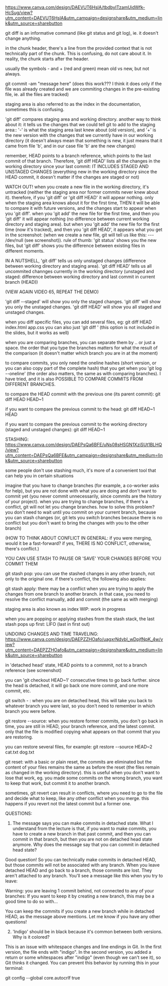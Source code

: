 https://www.canva.com/design/DAEVUT6HslA/tbdbyITzamUidWfk-HcSug/view?utm_content=DAEVUT6HslA&utm_campaign=designshare&utm_medium=link&utm_source=sharebutton

git diff is an informative command (like git status and git log), ie. it doesn't change anything.

in the chunk header, there's a line from the provided context that is not technically part of the chunk. This is confusing, do not care about it. In reality, the chunk starts after the header.

usually the symbols - and + (red and green) mean old vs new, but not always.

git commit -am "message here" (does this work??? I think it does only if the file was already created and we are commiting changes in the pre-existing file, ie. all the files are tracked)

staging area is also referred to as the index in the documentation, sometimes this is confusing.

'git diff' compares staging area and working directory. another way to think about it: it tells us the changes that we could tell git to add to the staging area:: '-' is what the staging area last knew about (old version), and '+' is the new version with the changes that we currently have in our working directory (it doesn't always mean that something is new, it just means that it came from file 'b', and in our case file 'b' are the new changes)

remember, HEAD points to a branch reference, which points to the last commit of that branch. Therefore, 'git diff HEAD' lists all the changes in the working directory since your last commit: IT INCLUDES STAGED AND UNSTAGED CHANGES (everything new in the working directory since the HEAD commit, it doesn't matter if the changes are staged or not)

WATCH OUT! when you create a new file in the working directory, it's untracked (neither the staging area nor former commits never knew about it). therefore, if you 'git diff' or 'git diff HEAD' it will appear nothing. only when the staging area knows about it for the first time, THEN it will be able to compare it with future versions, and the changes start to appear when you 'git diff'.
when you 'git add' the new file for the first time, and then you 'git diff' it will appear nothing (no difference between current working directory and staging area). but when you 'git add' the new file for the first time (now it's tracked), and then you 'git diff HEAD', it appears what you get in the screenshot: (when we create a new file, git will tell us like this: --- /dev/null (see screenshot)).
rule of thumb: 'git status' shows you the new files, but 'git diff' shows you the difference between existing files in different moments.

IN A NUTSHELL, 'git diff' tells us only unstaged changes (difference between working directory and staging area). 'git diff HEAD' tells us all uncommited channges currently in the working directory (unstaged and staged: difference between working directory and last commit in current branch (HEAD))

(VIEW AGAIN VIDEO 65, REPEAT THE DEMO)

'git diff --staged' will show you only the staged changes.
'git diff' will show you only the unstaged changes.
'git diff HEAD' will show you all staged and unstaged changes.

when you diff specific files, you can add several files, eg: git diff HEAD index.html app.css
you can also just 'git diff <file-name>' (this option is not included in the slides, but it works as well)

when you are comparing branches, you can separate them by .. or just a space. the order that you type the branches matters for what the result of the comparison (it doesn't matter which branch you are in at the moment)

to compare commits, you only need the oneline hashes (short version, or you can also copy part of the complete hash) that you get when you 'git log --oneline' (the order also matters, the same as with comparing branches). I have tried, and it is also POSSIBLE TO COMPARE COMMITS FROM DIFFERENT BRANCHES.

to compare the HEAD commit with the previous one (its parent commit):
git diff HEAD HEAD~1

if you want to compare the previous commit to the head:
git diff HEAD~1 HEAD

if you want to compare the previous commit to the working directory (staged and unstaged changes):
git diff HEAD~1

STASHING:
https://www.canva.com/design/DAEPsQa6BFE/uNs08sHSGN1XziSUt1BLHQ/view?utm_content=DAEPsQa6BFE&utm_campaign=designshare&utm_medium=link&utm_source=sharebutton

some people don't use stashing much, it's more of a convenient tool that can help you in certain situations

imagine that you have to change branches (for example, a co-worker asks for help), but you are not done with what you are doing and don't want to commit yet (you never commit unnecessarily, since commits are the history of your project). when you are trying to change branches, if there's a conflict, git will not let you change branches. how to solve this problem? you don't need to wait until you commit on your current branch, because you can stash changes (or, git lets you switch branches because there is no conflict but you don't want to bring the changes with you to the other branch)

(HOW TO THINK ABOUT CONFLICT IN GENERAL: if you were merging, would it be a fast-forward? if yes, THERE IS NO CONFLICT, otherwise, there's conflict.)

YOU CAN USE STASH TO PAUSE OR 'SAVE' YOUR CHANGES BEFORE YOU COMMIT THEM

git stash pop: you can use the stashed changes in any other branch, not only to the original one. if there's conflict, the following also applies:

git stash apply: there may be a conflict when you are trying to apply the changes from one branch to another branch. in that case, you need to resolve the conflict manually, add and commit (the same as with merging)

staging area is also known as index
WIP: work in progress

when you are popping or applying stashes from the stash stack, the last stash pops up first: LIFO (last in first out)

UNDOING CHANGES AND TIME TRAVELING:
https://www.canva.com/design/DAEPZZHOafo/uagxrNdvbI_wDpjfNpK_4w/view?utm_content=DAEPZZHOafo&utm_campaign=designshare&utm_medium=link&utm_source=sharebutton

in 'detached head' state, HEAD points to a commmit, not to a branch reference (see screenshot)

you can 'git checkout HEAD~1' consecutive times to go back further. since the head is detached, it will go back one more commit, and one more commit, etc.

git switch - : when you are on detached head, this will take you back to whatever branch you were last, so you don't need to remember in which branch you were before.

git restore --source: when you restore former commits, you don't go back in time, you are still in HEAD, your branch reference, and the latest commit. only that the file is modified copying what appears on that commit that you are restoring.

you can restore several files, for example:
git restore --source HEAD~2 cat.txt dog.txt

git reset: with a basic or plain reset, the commits are eliminated but the content of your files remains the same as before the reset (the files remain as changed in the working directory). this is useful when you don't want to lose that work, eg. you made some commits on the wrong branch, you want to keep that work, but commit it to another branch.

sometimes, git revert can result in conflicts, where you need to go to the file and decide what to keep, like any other conflict when you merge. this happens if you revert not the latest commit but a former one.

QUESTIONS:

1. The message says you can make commits in detached state. What I understand from the lecture is that, if you want to make commits, you have to create a new branch in that past commit, and then you can commit in that branch, but then you are not on detached head state anymore. Why does the message say that you can commit in detached head state?

Good question! So you can technically make commits in detached HEAD, but those commits will not be associated with any branch. When you leave detached HEAD and go back to a branch, those commits are lost. They aren't attached to any branch. You'll see a message like this when you try to leave:

Warning: you are leaving 1 commit behind, not connected to
any of your branches:
If you want to keep it by creating a new branch, this may be a good time
to do so with...

You can keep the commits if you create a new branch while in detached HEAD, as the message above mentions. Let me know if you have any other questions!

2. 'Indigo' should be in black because it's common between both versions. Why is it colored?

This is an issue with whitespace changes and line endings in Git. In the first version, the file ends with "indigo". In the second version, you added a return or some whitespaces after "indigo" (even though we can't see it), so Git thinks it changed. You can prevent this behavior by running this in your terminal:

git config --global core.autocrlf true
